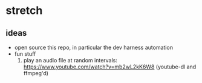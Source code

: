 stretch
=======

## ideas

* open source this repo, in particular the dev harness automation
* fun stuff
    1. play an audio file at random intervals: https://www.youtube.com/watch?v=mb2wL2kK6W8 (youtube-dl and ffmpeg'd)
